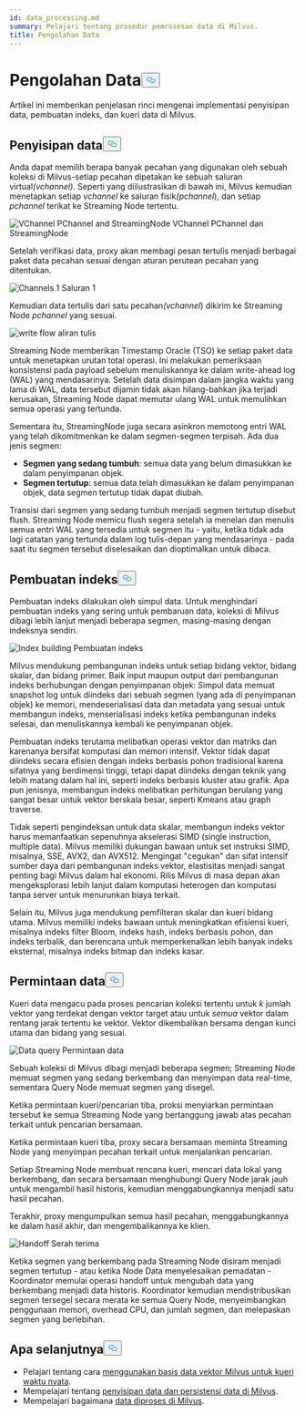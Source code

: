 ```yaml
---
id: data_processing.md
summary: Pelajari tentang prosedur pemrosesan data di Milvus.
title: Pengolahan Data
---
```

<h1 id="Data-Processing" class="common-anchor-header">Pengolahan Data<button data-href="#Data-Processing" class="anchor-icon" translate="no">
      <svg translate="no"
        aria-hidden="true"
        focusable="false"
        height="20"
        version="1.1"
        viewBox="0 0 16 16"
        width="16"
      >
        <path
          fill="#0092E4"
          fill-rule="evenodd"
          d="M4 9h1v1H4c-1.5 0-3-1.69-3-3.5S2.55 3 4 3h4c1.45 0 3 1.69 3 3.5 0 1.41-.91 2.72-2 3.25V8.59c.58-.45 1-1.27 1-2.09C10 5.22 8.98 4 8 4H4c-.98 0-2 1.22-2 2.5S3 9 4 9zm9-3h-1v1h1c1 0 2 1.22 2 2.5S13.98 12 13 12H9c-.98 0-2-1.22-2-2.5 0-.83.42-1.64 1-2.09V6.25c-1.09.53-2 1.84-2 3.25C6 11.31 7.55 13 9 13h4c1.45 0 3-1.69 3-3.5S14.5 6 13 6z"
        ></path>
      </svg>
    </button></h1><p>Artikel ini memberikan penjelasan rinci mengenai implementasi penyisipan data, pembuatan indeks, dan kueri data di Milvus.</p>
<h2 id="Data-insertion" class="common-anchor-header">Penyisipan data<button data-href="#Data-insertion" class="anchor-icon" translate="no">
      <svg translate="no"
        aria-hidden="true"
        focusable="false"
        height="20"
        version="1.1"
        viewBox="0 0 16 16"
        width="16"
      >
        <path
          fill="#0092E4"
          fill-rule="evenodd"
          d="M4 9h1v1H4c-1.5 0-3-1.69-3-3.5S2.55 3 4 3h4c1.45 0 3 1.69 3 3.5 0 1.41-.91 2.72-2 3.25V8.59c.58-.45 1-1.27 1-2.09C10 5.22 8.98 4 8 4H4c-.98 0-2 1.22-2 2.5S3 9 4 9zm9-3h-1v1h1c1 0 2 1.22 2 2.5S13.98 12 13 12H9c-.98 0-2-1.22-2-2.5 0-.83.42-1.64 1-2.09V6.25c-1.09.53-2 1.84-2 3.25C6 11.31 7.55 13 9 13h4c1.45 0 3-1.69 3-3.5S14.5 6 13 6z"
        ></path>
      </svg>
    </button></h2><p>Anda dapat memilih berapa banyak pecahan yang digunakan oleh sebuah koleksi di Milvus-setiap pecahan dipetakan ke sebuah saluran virtual<em>(vchannel)</em>. Seperti yang diilustrasikan di bawah ini, Milvus kemudian menetapkan setiap <em>vchannel</em> ke saluran fisik<em>(pchannel</em>), dan setiap <em>pchannel</em> terikat ke Streaming Node tertentu.</p>
<p>
  
   <span class="img-wrapper"> <img translate="no" src="/docs/v2.6.x/assets/pvchannel_wal.png" alt="VChannel PChannel and StreamingNode" class="doc-image" id="vchannel-pchannel-and-streamingnode" />
   </span> <span class="img-wrapper"> <span>VChannel PChannel dan StreamingNode</span> </span></p>
<p>Setelah verifikasi data, proxy akan membagi pesan tertulis menjadi berbagai paket data pecahan sesuai dengan aturan perutean pecahan yang ditentukan.</p>
<p>
  
   <span class="img-wrapper"> <img translate="no" src="/docs/v2.6.x/assets/channels_1.png" alt="Channels 1" class="doc-image" id="channels-1" />
   </span> <span class="img-wrapper"> <span>Saluran 1</span> </span></p>
<p>Kemudian data tertulis dari satu pecahan<em>(vchannel</em>) dikirim ke Streaming Node <em>pchannel</em> yang sesuai.</p>
<p>
  
   <span class="img-wrapper"> <img translate="no" src="/docs/v2.6.x/assets/written_data_flow.png" alt="write flow" class="doc-image" id="write-flow" />
   </span> <span class="img-wrapper"> <span>aliran tulis</span> </span></p>
<p>Streaming Node memberikan Timestamp Oracle (TSO) ke setiap paket data untuk menetapkan urutan total operasi. Ini melakukan pemeriksaan konsistensi pada payload sebelum menuliskannya ke dalam write-ahead log (WAL) yang mendasarinya. Setelah data disimpan dalam jangka waktu yang lama di WAL, data tersebut dijamin tidak akan hilang-bahkan jika terjadi kerusakan, Streaming Node dapat memutar ulang WAL untuk memulihkan semua operasi yang tertunda.</p>
<p>Sementara itu, StreamingNode juga secara asinkron memotong entri WAL yang telah dikomitmenkan ke dalam segmen-segmen terpisah. Ada dua jenis segmen:</p>
<ul>
<li><strong>Segmen yang sedang tumbuh</strong>: semua data yang belum dimasukkan ke dalam penyimpanan objek.</li>
<li><strong>Segmen tertutup</strong>: semua data telah dimasukkan ke dalam penyimpanan objek, data segmen tertutup tidak dapat diubah.</li>
</ul>
<p>Transisi dari segmen yang sedang tumbuh menjadi segmen tertutup disebut flush. Streaming Node memicu flush segera setelah ia menelan dan menulis semua entri WAL yang tersedia untuk segmen itu - yaitu, ketika tidak ada lagi catatan yang tertunda dalam log tulis-depan yang mendasarinya - pada saat itu segmen tersebut diselesaikan dan dioptimalkan untuk dibaca.</p>
<h2 id="Index-building" class="common-anchor-header">Pembuatan indeks<button data-href="#Index-building" class="anchor-icon" translate="no">
      <svg translate="no"
        aria-hidden="true"
        focusable="false"
        height="20"
        version="1.1"
        viewBox="0 0 16 16"
        width="16"
      >
        <path
          fill="#0092E4"
          fill-rule="evenodd"
          d="M4 9h1v1H4c-1.5 0-3-1.69-3-3.5S2.55 3 4 3h4c1.45 0 3 1.69 3 3.5 0 1.41-.91 2.72-2 3.25V8.59c.58-.45 1-1.27 1-2.09C10 5.22 8.98 4 8 4H4c-.98 0-2 1.22-2 2.5S3 9 4 9zm9-3h-1v1h1c1 0 2 1.22 2 2.5S13.98 12 13 12H9c-.98 0-2-1.22-2-2.5 0-.83.42-1.64 1-2.09V6.25c-1.09.53-2 1.84-2 3.25C6 11.31 7.55 13 9 13h4c1.45 0 3-1.69 3-3.5S14.5 6 13 6z"
        ></path>
      </svg>
    </button></h2><p>Pembuatan indeks dilakukan oleh simpul data. Untuk menghindari pembuatan indeks yang sering untuk pembaruan data, koleksi di Milvus dibagi lebih lanjut menjadi beberapa segmen, masing-masing dengan indeksnya sendiri.</p>
<p>
  
   <span class="img-wrapper"> <img translate="no" src="/docs/v2.6.x/assets/index_building.png" alt="Index building" class="doc-image" id="index-building" />
   </span> <span class="img-wrapper"> <span>Pembuatan indeks</span> </span></p>
<p>Milvus mendukung pembangunan indeks untuk setiap bidang vektor, bidang skalar, dan bidang primer. Baik input maupun output dari pembangunan indeks berhubungan dengan penyimpanan objek: Simpul data memuat snapshot log untuk diindeks dari sebuah segmen (yang ada di penyimpanan objek) ke memori, mendeserialisasi data dan metadata yang sesuai untuk membangun indeks, menserialisasi indeks ketika pembangunan indeks selesai, dan menuliskannya kembali ke penyimpanan objek.</p>
<p>Pembuatan indeks terutama melibatkan operasi vektor dan matriks dan karenanya bersifat komputasi dan memori intensif. Vektor tidak dapat diindeks secara efisien dengan indeks berbasis pohon tradisional karena sifatnya yang berdimensi tinggi, tetapi dapat diindeks dengan teknik yang lebih matang dalam hal ini, seperti indeks berbasis kluster atau grafik. Apa pun jenisnya, membangun indeks melibatkan perhitungan berulang yang sangat besar untuk vektor berskala besar, seperti Kmeans atau graph traverse.</p>
<p>Tidak seperti pengindeksan untuk data skalar, membangun indeks vektor harus memanfaatkan sepenuhnya akselerasi SIMD (single instruction, multiple data). Milvus memiliki dukungan bawaan untuk set instruksi SIMD, misalnya, SSE, AVX2, dan AVX512. Mengingat "cegukan" dan sifat intensif sumber daya dari pembangunan indeks vektor, elastisitas menjadi sangat penting bagi Milvus dalam hal ekonomi. Rilis Milvus di masa depan akan mengeksplorasi lebih lanjut dalam komputasi heterogen dan komputasi tanpa server untuk menurunkan biaya terkait.</p>
<p>Selain itu, Milvus juga mendukung pemfilteran skalar dan kueri bidang utama. Milvus memiliki indeks bawaan untuk meningkatkan efisiensi kueri, misalnya indeks filter Bloom, indeks hash, indeks berbasis pohon, dan indeks terbalik, dan berencana untuk memperkenalkan lebih banyak indeks eksternal, misalnya indeks bitmap dan indeks kasar.</p>
<h2 id="Data-query" class="common-anchor-header">Permintaan data<button data-href="#Data-query" class="anchor-icon" translate="no">
      <svg translate="no"
        aria-hidden="true"
        focusable="false"
        height="20"
        version="1.1"
        viewBox="0 0 16 16"
        width="16"
      >
        <path
          fill="#0092E4"
          fill-rule="evenodd"
          d="M4 9h1v1H4c-1.5 0-3-1.69-3-3.5S2.55 3 4 3h4c1.45 0 3 1.69 3 3.5 0 1.41-.91 2.72-2 3.25V8.59c.58-.45 1-1.27 1-2.09C10 5.22 8.98 4 8 4H4c-.98 0-2 1.22-2 2.5S3 9 4 9zm9-3h-1v1h1c1 0 2 1.22 2 2.5S13.98 12 13 12H9c-.98 0-2-1.22-2-2.5 0-.83.42-1.64 1-2.09V6.25c-1.09.53-2 1.84-2 3.25C6 11.31 7.55 13 9 13h4c1.45 0 3-1.69 3-3.5S14.5 6 13 6z"
        ></path>
      </svg>
    </button></h2><p>Kueri data mengacu pada proses pencarian koleksi tertentu untuk <em>k</em> jumlah vektor yang terdekat dengan vektor target atau untuk <em>semua</em> vektor dalam rentang jarak tertentu ke vektor. Vektor dikembalikan bersama dengan kunci utama dan bidang yang sesuai.</p>
<p>
  
   <span class="img-wrapper"> <img translate="no" src="/docs/v2.6.x/assets/data_query.jpg" alt="Data query" class="doc-image" id="data-query" />
   </span> <span class="img-wrapper"> <span>Permintaan data</span> </span></p>
<p>Sebuah koleksi di Milvus dibagi menjadi beberapa segmen; Streaming Node memuat segmen yang sedang berkembang dan menyimpan data real-time, sementara Query Node memuat segmen yang disegel.</p>
<p>Ketika permintaan kueri/pencarian tiba, proksi menyiarkan permintaan tersebut ke semua Streaming Node yang bertanggung jawab atas pecahan terkait untuk pencarian bersamaan.</p>
<p>Ketika permintaan kueri tiba, proxy secara bersamaan meminta Streaming Node yang menyimpan pecahan terkait untuk menjalankan pencarian.</p>
<p>Setiap Streaming Node membuat rencana kueri, mencari data lokal yang berkembang, dan secara bersamaan menghubungi Query Node jarak jauh untuk mengambil hasil historis, kemudian menggabungkannya menjadi satu hasil pecahan.</p>
<p>Terakhir, proxy mengumpulkan semua hasil pecahan, menggabungkannya ke dalam hasil akhir, dan mengembalikannya ke klien.</p>
<p>
  
   <span class="img-wrapper"> <img translate="no" src="/docs/v2.6.x/assets/handoff.png" alt="Handoff" class="doc-image" id="handoff" />
    Serah terima </span></p>
<p>Ketika segmen yang berkembang pada Streaming Node disiram menjadi segmen tertutup - atau ketika Node Data menyelesaikan pemadatan - Koordinator memulai operasi handoff untuk mengubah data yang berkembang menjadi data historis. Koordinator kemudian mendistribusikan segmen tersegel secara merata ke semua Query Node, menyeimbangkan penggunaan memori, overhead CPU, dan jumlah segmen, dan melepaskan segmen yang berlebihan.</p>
<h2 id="Whats-next" class="common-anchor-header">Apa selanjutnya<button data-href="#Whats-next" class="anchor-icon" translate="no">
      <svg translate="no"
        aria-hidden="true"
        focusable="false"
        height="20"
        version="1.1"
        viewBox="0 0 16 16"
        width="16"
      >
        <path
          fill="#0092E4"
          fill-rule="evenodd"
          d="M4 9h1v1H4c-1.5 0-3-1.69-3-3.5S2.55 3 4 3h4c1.45 0 3 1.69 3 3.5 0 1.41-.91 2.72-2 3.25V8.59c.58-.45 1-1.27 1-2.09C10 5.22 8.98 4 8 4H4c-.98 0-2 1.22-2 2.5S3 9 4 9zm9-3h-1v1h1c1 0 2 1.22 2 2.5S13.98 12 13 12H9c-.98 0-2-1.22-2-2.5 0-.83.42-1.64 1-2.09V6.25c-1.09.53-2 1.84-2 3.25C6 11.31 7.55 13 9 13h4c1.45 0 3-1.69 3-3.5S14.5 6 13 6z"
        ></path>
      </svg>
    </button></h2><ul>
<li>Pelajari tentang cara <a href="https://milvus.io/blog/deep-dive-5-real-time-query.md">menggunakan basis data vektor Milvus untuk kueri waktu nyata</a>.</li>
<li>Mempelajari tentang <a href="https://milvus.io/blog/deep-dive-4-data-insertion-and-data-persistence.md">penyisipan data dan persistensi data di Milvus</a>.</li>
<li>Mempelajari bagaimana <a href="https://milvus.io/blog/deep-dive-3-data-processing.md">data diproses di Milvus</a>.</li>
</ul>
